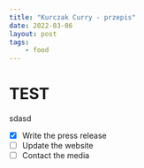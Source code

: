 ```yaml
---
title: "Kurczak Curry - przepis"
date: 2022-03-06
layout: post
tags:
    - food
---
```


# TEST 

sdasd

- [x] Write the press release
- [ ] Update the website
- [ ] Contact the media
